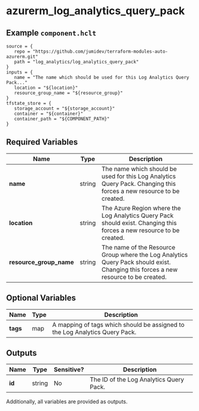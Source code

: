 # azurerm_log_analytics_query_pack



## Example `component.hclt`

```hcl
source = {
   repo = "https://github.com/jumidev/terraform-modules-auto-azurerm.git"   
   path = "log_analytics/log_analytics_query_pack"   
}
inputs = {
   name = "The name which should be used for this Log Analytics Query Pack..."   
   location = "${location}"   
   resource_group_name = "${resource_group}"   
}
tfstate_store = {
   storage_account = "${storage_account}"   
   container = "${container}"   
   container_path = "${COMPONENT_PATH}"   
}
```

## Required Variables

| Name | Type |  Description |
| ---- | --------- |  ----------- |
| **name** | string |  The name which should be used for this Log Analytics Query Pack. Changing this forces a new resource to be created. | 
| **location** | string |  The Azure Region where the Log Analytics Query Pack should exist. Changing this forces a new resource to be created. | 
| **resource_group_name** | string |  The name of the Resource Group where the Log Analytics Query Pack should exist. Changing this forces a new resource to be created. | 

## Optional Variables

| Name | Type |  Description |
| ---- | --------- |  ----------- |
| **tags** | map |  A mapping of tags which should be assigned to the Log Analytics Query Pack. | 



## Outputs

| Name | Type | Sensitive? | Description |
| ---- | ---- | --------- | --------- |
| **id** | string | No  | The ID of the Log Analytics Query Pack. | 

Additionally, all variables are provided as outputs.
